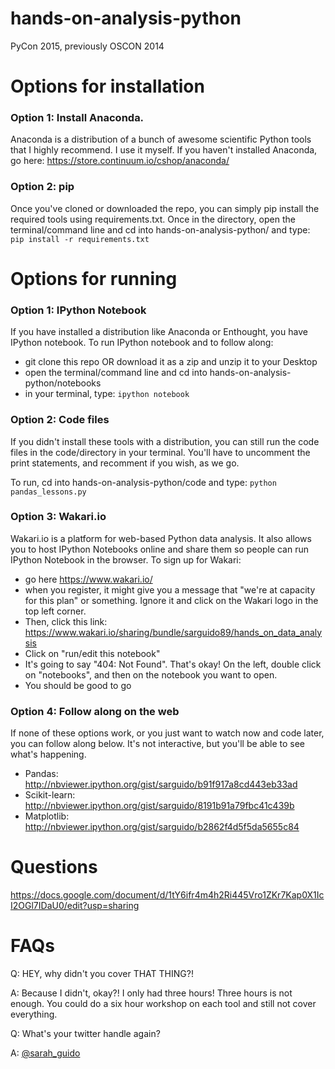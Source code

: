 hands-on-analysis-python
========================

PyCon 2015, previously OSCON 2014

# Options for installation

### Option 1: Install Anaconda.

Anaconda is a distribution of a bunch of awesome scientific Python tools that I highly recommend. I use it myself. If you haven't installed Anaconda, go here: https://store.continuum.io/cshop/anaconda/

### Option 2: pip

Once you've cloned or downloaded the repo, you can simply pip install the required tools using requirements.txt. Once in the directory, open the terminal/command line and cd into hands-on-analysis-python/ and type: <code>pip install -r requirements.txt</code>

# Options for running

### Option 1: IPython Notebook

If you have installed a distribution like Anaconda or Enthought, you have IPython notebook. To run IPython notebook and to follow along:

- git clone this repo OR download it as a zip and unzip it to your Desktop
- open the terminal/command line and cd into hands-on-analysis-python/notebooks
- in your terminal, type: <code>ipython notebook</code> 

### Option 2: Code files

If you didn't install these tools with a distribution, you can still run the code files in the code/directory in your terminal. You'll have to uncomment the print statements, and recomment if you wish, as we go.

To run, cd into hands-on-analysis-python/code and type: <code>python pandas_lessons.py</code>

### Option 3: Wakari.io

Wakari.io is a platform for web-based Python data analysis. It also allows you to host IPython Notebooks online and share them so people can run IPython Notebook in the browser. To sign up for Wakari:

- go here https://www.wakari.io/
- when you register, it might give you a message that "we're at capacity for this plan" or something. Ignore it and click on the Wakari logo in the top left corner.
- Then, click this link: https://www.wakari.io/sharing/bundle/sarguido89/hands_on_data_analysis
- Click on "run/edit this notebook"
- It's going to say "404: Not Found". That's okay! On the left, double click on "notebooks", and then on the notebook you want to open.
- You should be good to go

### Option 4: Follow along on the web

If none of these options work, or you just want to watch now and code later, you can follow along below. It's not interactive, but you'll be able to see what's happening.

- Pandas: http://nbviewer.ipython.org/gist/sarguido/b91f917a8cd443eb33ad
- Scikit-learn: http://nbviewer.ipython.org/gist/sarguido/8191b91a79fbc41c439b
- Matplotlib: http://nbviewer.ipython.org/gist/sarguido/b2862f4d5f5da5655c84

# Questions

https://docs.google.com/document/d/1tY6ifr4m4h2Ri445Vro1ZKr7Kap0X1IcI2OGl7IDaU0/edit?usp=sharing


# FAQs

Q: HEY, why didn't you cover THAT THING?!

A: Because I didn't, okay?! I only had three hours! Three hours is not enough. You could do a six hour workshop on each tool and still not cover everything.

Q: What's your twitter handle again?

A: [@sarah_guido](http://twitter.com/sarah_guido)

